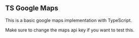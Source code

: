 ## TS Google Maps

This is a basic google maps implementation with TypeScript.

Make sure to change the maps api key if you want to test this.
